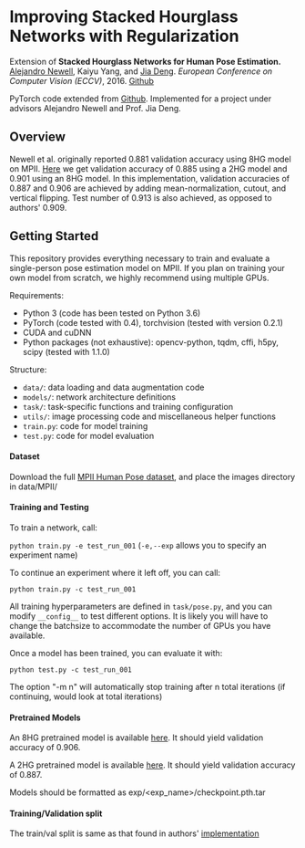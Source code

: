 # Improving Stacked Hourglass Networks with Regularization

Extension of **Stacked Hourglass Networks for Human Pose Estimation.** [Alejandro Newell](http://www-personal.umich.edu/~alnewell/), Kaiyu Yang, and [Jia Deng](https://www.cs.princeton.edu/~jiadeng/). *European Conference on Computer Vision (ECCV)*, 2016. [Github](https://github.com/princeton-vl/pose-hg-train)

PyTorch code extended from [Github](https://github.com/princeton-vl/pytorch_stacked-hourglass). Implemented for a project under advisors Alejandro Newell and Prof. Jia Deng.

## Overview

Newell et al. originally reported 0.881 validation accuracy using 8HG model on MPII. [Here](https://github.com/princeton-vl/pytorch_stacked-hourglass) we get validation accuracy of 0.885 using a 2HG model and 0.901 using an 8HG model. In this implementation, validation accuracies of 0.887 and 0.906 are achieved by adding mean-normalization, cutout, and vertical flipping. Test number of 0.913 is also achieved, as opposed to authors' 0.909.

## Getting Started

This repository provides everything necessary to train and evaluate a single-person pose estimation model on MPII. If you plan on training your own model from scratch, we highly recommend using multiple GPUs.

Requirements:

- Python 3 (code has been tested on Python 3.6)
- PyTorch (code tested with 0.4), torchvision (tested with version 0.2.1)
- CUDA and cuDNN
- Python packages (not exhaustive): opencv-python, tqdm, cffi, h5py, scipy (tested with 1.1.0)

Structure:
- ```data/```: data loading and data augmentation code
- ```models/```: network architecture definitions
- ```task/```: task-specific functions and training configuration
- ```utils/```: image processing code and miscellaneous helper functions
- ```train.py```: code for model training
- ```test.py```: code for model evaluation

#### Dataset
Download the full [MPII Human Pose dataset](http://human-pose.mpi-inf.mpg.de/), and place the images directory in data/MPII/

#### Training and Testing

To train a network, call:

```python train.py -e test_run_001``` (```-e,--exp``` allows you to specify an experiment name)

To continue an experiment where it left off, you can call:

```python train.py -c test_run_001```

All training hyperparameters are defined in ```task/pose.py```, and you can modify ```__config__``` to test different options. It is likely you will have to change the batchsize to accommodate the number of GPUs you have available.

Once a model has been trained, you can evaluate it with:

```python test.py -c test_run_001```

The option "-m n" will automatically stop training after n total iterations (if continuing, would look at total iterations)

#### Pretrained Models

An 8HG pretrained model is available [here](http://www-personal.umich.edu/~cnris/regularization_2hg/checkpoint.pth.tar). It should yield validation accuracy of 0.906.

A 2HG pretrained model is available [here](http://www-personal.umich.edu/~cnris/regularization_8hg/checkpoint.pth.tar). It should yield validation accuracy of 0.887.

Models should be formatted as exp/<exp_name>/checkpoint.pth.tar

#### Training/Validation split

The train/val split is same as that found in authors' [implementation](https://github.com/princeton-vl/pose-hg-train)
